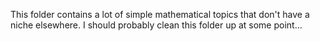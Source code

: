 This folder contains a lot of simple mathematical topics that don't have a niche elsewhere. I should probably clean this folder up at some point...
